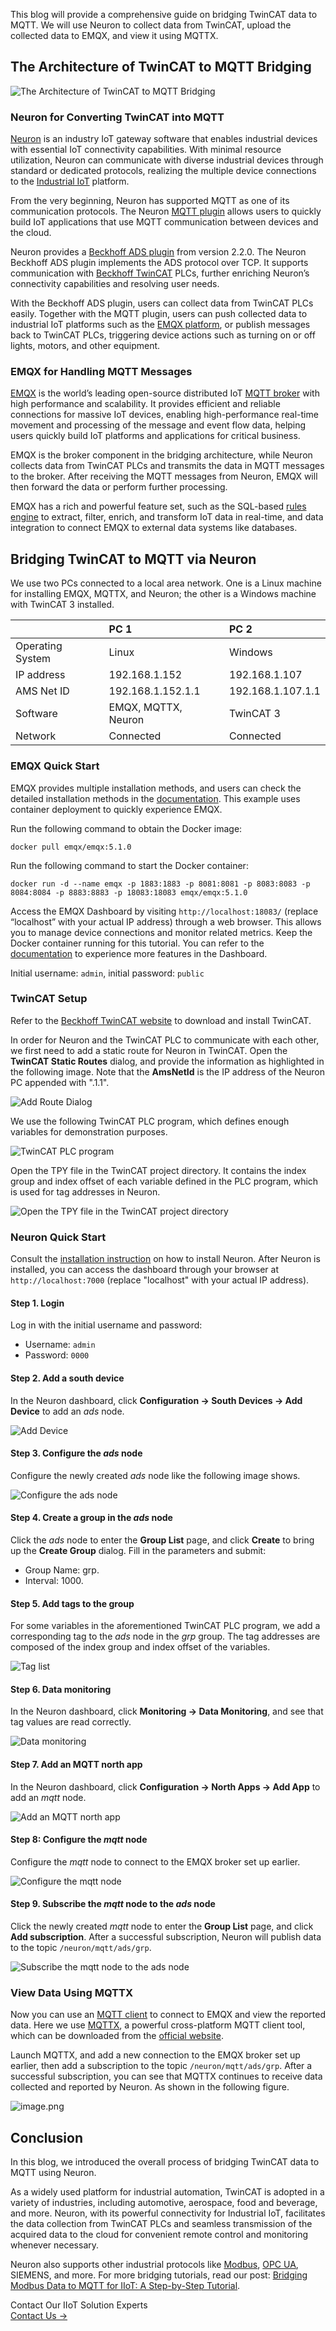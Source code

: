 This blog will provide a comprehensive guide on bridging TwinCAT data to MQTT. We will use Neuron to collect data from TwinCAT, upload the collected data to EMQX, and view it using MQTTX.

## The Architecture of TwinCAT to MQTT Bridging

![The Architecture of TwinCAT to MQTT Bridging](https://assets.emqx.com/images/f7b81bd0ef7ed7c4661b4a388f681b37.png)

### Neuron for Converting TwinCAT into MQTT

[Neuron](https://neugates.io/) is an industry IoT gateway software that enables industrial devices with essential IoT connectivity capabilities. With minimal resource utilization, Neuron can communicate with diverse industrial devices through standard or dedicated protocols, realizing the multiple device connections to the [Industrial IoT](https://www.emqx.com/en/blog/iiot-explained-examples-technologies-benefits-and-challenges) platform.

From the very beginning, Neuron has supported MQTT as one of its communication protocols. The Neuron [MQTT plugin](https://neugates.io/docs/en/latest/configuration/north-apps/mqtt/overview.html) allows users to quickly build IoT applications that use MQTT communication between devices and the cloud. 

Neuron provides a [Beckhoff ADS plugin](https://neugates.io/docs/en/latest/configuration/south-devices/ads/ads.html) from version 2.2.0. The Neuron Beckhoff ADS plugin implements the ADS protocol over TCP. It supports communication with [Beckhoff TwinCAT](https://www.beckhoff.com/en-us/products/automation/twincat/#stage-special-item-s320986-2_t0) PLCs, further enriching Neuron’s connectivity capabilities and resolving user needs. 

With the Beckhoff ADS plugin, users can collect data from TwinCAT PLCs easily. Together with the MQTT plugin, users can push collected data to industrial IoT platforms such as the [EMQX platform](https://www.emqx.com/en/products/emqx), or publish messages back to TwinCAT PLCs, triggering device actions such as turning on or off lights, motors, and other equipment. 

### EMQX for Handling MQTT Messages

[EMQX](https://www.emqx.io/) is the world’s leading open-source distributed IoT [MQTT broker](https://www.emqx.com/en/blog/the-ultimate-guide-to-mqtt-broker-comparison) with high performance and scalability. It provides efficient and reliable connections for massive IoT devices, enabling high-performance real-time movement and processing of the message and event flow data, helping users quickly build IoT platforms and applications for critical business.

EMQX is the broker component in the bridging architecture, while Neuron collects data from TwinCAT PLCs and transmits the data in MQTT messages to the broker. After receiving the MQTT messages from Neuron, EMQX will then forward the data or perform further processing.

EMQX has a rich and powerful feature set, such as the SQL-based [rules engine](https://www.emqx.com/en/solutions/mqtt-data-processing) to extract, filter, enrich, and transform IoT data in real-time, and data integration to connect EMQX to external data systems like databases.

## Bridging TwinCAT to MQTT via Neuron

We use two PCs connected to a local area network. One is a Linux machine for installing EMQX, MQTTX, and Neuron; the other is a Windows machine with TwinCAT 3 installed.

|                  | PC 1                | PC 2              |
| :--------------- | :------------------ | :---------------- |
| Operating System | Linux               | Windows           |
| IP address       | 192.168.1.152       | 192.168.1.107     |
| AMS Net ID       | 192.168.1.152.1.1   | 192.168.1.107.1.1 |
| Software         | EMQX, MQTTX, Neuron | TwinCAT 3         |
| Network          | Connected           | Connected         |

### EMQX Quick Start

EMQX provides multiple installation methods, and users can check the detailed installation methods in the [documentation](https://www.emqx.io/docs/en/v5.0/deploy/install.html). This example uses container deployment to quickly experience EMQX.

Run the following command to obtain the Docker image:

```
docker pull emqx/emqx:5.1.0
```

Run the following command to start the Docker container:

```
docker run -d --name emqx -p 1883:1883 -p 8081:8081 -p 8083:8083 -p 8084:8084 -p 8883:8883 -p 18083:18083 emqx/emqx:5.1.0
```

Access the EMQX Dashboard by visiting `http://localhost:18083/` (replace “localhost” with your actual IP address) through a web browser. This allows you to manage device connections and monitor related metrics. Keep the Docker container running for this tutorial. You can refer to the [documentation](https://www.emqx.io/docs/en/v5.0/) to experience more features in the Dashboard.

Initial username: `admin`, initial password: `public`

### TwinCAT Setup

Refer to the [Beckhoff TwinCAT website](https://www.beckhoff.com/en-us/products/automation/twincat) to download and install TwinCAT.

In order for Neuron and the TwinCAT PLC to communicate with each other, we first need to add a static route for Neuron in TwinCAT. Open the **TwinCAT Static Routes** dialog, and provide the information as highlighted in the following image. Note that the **AmsNetId** is the IP address of the Neuron PC appended with ".1.1".

![Add Route Dialog](https://assets.emqx.com/images/76fa1bf6823b3922ec91a5e8ad908e71.png)

We use the following TwinCAT PLC program, which defines enough variables for demonstration purposes.

![TwinCAT PLC program](https://assets.emqx.com/images/5dbe48a09eeab228f8e15a3e73e45b92.png)

Open the TPY file in the TwinCAT project directory. It contains the index group and index offset of each variable defined in the PLC program, which is used for tag addresses in Neuron.

![Open the TPY file in the TwinCAT project directory](https://assets.emqx.com/images/9084517cef1d7754bc4edd3e3b9c55af.png)

### Neuron Quick Start

Consult the [installation instruction](https://neugates.io/docs/en/latest/installation/installation.html) on how to install Neuron. After Neuron is installed, you can access the dashboard through your browser at `http://localhost:7000` (replace "localhost" with your actual IP address).

#### Step 1. Login

Log in with the initial username and password:

- Username: `admin`
- Password: `0000`

#### Step 2. Add a south device

In the Neuron dashboard, click **Configuration ->  South Devices -> Add Device** to add an *ads* node.

![Add Device](https://assets.emqx.com/images/5187bdf877d941bfe0d64c833c566094.png)

#### Step 3. Configure the *ads* node

Configure the newly created *ads* node like the following image shows.

![Configure the *ads* node](https://assets.emqx.com/images/3f274010fdfacf9171e41e3946fbaaca.png)

#### Step 4. Create a group in the *ads* node

Click the *ads* node to enter the **Group List** page, and click **Create** to bring up the **Create Group** dialog. Fill in the parameters and submit:

- Group Name: grp.
- Interval: 1000.

#### Step 5. Add tags to the group

For some variables in the aforementioned TwinCAT PLC program, we add a corresponding tag to the *ads* node in the *grp* group. The tag addresses are composed of the index group and index offset of the variables.

![Tag list](https://assets.emqx.com/images/20c416184399e49f214f18bdaeff3ace.png)

#### Step 6. Data monitoring

In the Neuron dashboard, click **Monitoring -> Data Monitoring**, and see that tag values are read correctly.

![Data monitoring](https://assets.emqx.com/images/580560b0c1def328487505dd9b35b48a.png)

#### Step 7. Add an MQTT north app

In the Neuron dashboard, click **Configuration ->  North Apps -> Add App** to add an *mqtt* node.

![Add an MQTT north app](https://assets.emqx.com/images/1b1709864d898c7ef3109abd718ffdce.png)

#### Step 8: Configure the *mqtt* node

Configure the *mqtt* node to connect to the EMQX broker set up earlier.

![Configure the *mqtt* node](https://assets.emqx.com/images/6ed2b023bb6392192fc365b0bb8300e6.png)

#### Step 9. Subscribe the *mqtt* node to the *ads* node

Click the newly created *mqtt* node to enter the **Group List** page, and click **Add subscription**. After a successful subscription, Neuron will publish data to the topic `/neuron/mqtt/ads/grp`.

![Subscribe the *mqtt* node to the *ads* node](https://assets.emqx.com/images/508ebc7537ed6e2adb716f8d07cac98d.png)

### View Data Using MQTTX

Now you can use an [MQTT client](https://www.emqx.com/en/blog/mqtt-client-tools) to connect to EMQX and view the reported data. Here we use [MQTTX](https://mqttx.app/), a powerful cross-platform MQTT client tool, which can be downloaded from the [official website](https://mqttx.app/).

Launch MQTTX, and add a new connection to the EMQX broker set up earlier, then add a subscription to the topic  `/neuron/mqtt/ads/grp`. After a successful subscription, you can see that MQTTX continues to receive data collected and reported by Neuron. As shown in the following figure.

![image.png](https://assets.emqx.com/images/8c13e03467125f36738a42db5256a4de.png)

## Conclusion

In this blog, we introduced the overall process of bridging TwinCAT data to MQTT using Neuron.

As a widely used platform for industrial automation, TwinCAT is adopted in a variety of industries, including automotive, aerospace, food and beverage, and more. Neuron, with its powerful connectivity for Industrial IoT, facilitates the data collection from TwinCAT PLCs and seamless transmission of the acquired data to the cloud for convenient remote control and monitoring whenever necessary. 

Neuron also supports other industrial protocols like [Modbus](https://www.emqx.com/en/blog/modbus-protocol-the-grandfather-of-iot-communication), [OPC UA](https://www.emqx.com/en/blog/opc-ua-protocol), SIEMENS, and more. For more bridging tutorials, read our post: [Bridging Modbus Data to MQTT for IIoT:  A Step-by-Step Tutorial](https://www.emqx.com/en/blog/bridging-modbus-data-to-mqtt-for-iiot#the-architecture-of-modbus-to-mqtt-bridging).



<section class="promotion">
    <div>
        Contact Our IIoT Solution Experts
    </div>
    <a href="https://www.emqx.com/en/contact?product=solutions" class="button is-gradient px-5">Contact Us →</a>
</section>
